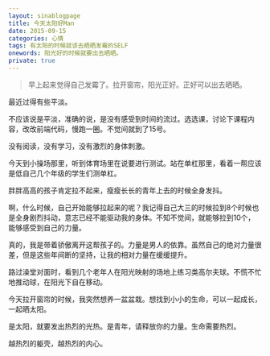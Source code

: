 ```yaml
---
layout: sinablogpage
title: 今天太阳好Man
date: 2015-09-15
categories: 心情 
tags: 有太阳的时候就该去晒晒发霉的SELF
onewords: 阳光好的时候就要出去晒晒。
private: true
---
```

> 早上起来觉得自己发霉了。拉开窗帘，阳光正好。正好可以出去晒晒。

最近过得有些平淡。

不应该说是平淡，准确的说，是没有感受到时间的流过。选选课，讨论下课程内容，改改前端代码，慢跑一圈。不觉间就到了15号。

没有阅读，没有学习，没有激烈的身体刺激。

今天到小操场那里，听到体育场里在说要进行测试。站在单杠那里，看着一帮应该是低自己几个年级的学生们测单杠。

胖胖高高的孩子肯定拉不起来，瘦瘦长长的青年上去的时候全身发抖。

啊，什么时候，自己开始能够拉起来的呢？我记得自己大三的时候拉到8个时候也是全身剧烈抖动，意志已经不能驱动我的身体。不知不觉间，就能够拉到10个，能够感受到自己的力量。

真的，我是带着骄傲离开这帮孩子的。力量是男人的依靠。虽然自己的绝对力量很差，但是这些年间断的坚持，让我的相对力量在缓缓提升。

路过澡堂对面时，看到几个老年人在阳光映射的场地上练习类高尔夫球。不慌不忙地推动球，在阳光下自在移动。

今天拉开窗帘的时候，我突然想养一盆盆栽。想找到小小的生命，可以一起成长，一起晒太阳。

是太阳，就要发出热烈的光热。是青年，请释放你的力量。生命需要热烈。

越热烈的躯壳，越热烈的内心。